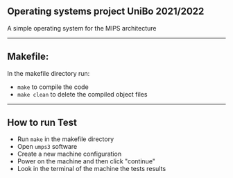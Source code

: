 ## Operating systems project UniBo 2021/2022

A simple operating system for the MIPS architecture

---


## Makefile:

In the makefile directory run:

- `make` to compile the code
- `make clean` to delete the compiled object files  
--- 
## How to run Test
- Run `make` in the makefile directory
- Open `umps3` software
- Create a new machine configuration
- Power on the machine and then click "continue"
- Look in the terminal of the machine the tests results
